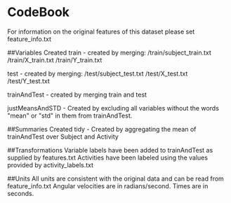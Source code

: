 # CodeBook

For information on the original features of this dataset please set feature_info.txt

##Variables Created
train - created by merging:
							/train/subject_train.txt
							/train/X_train.txt
							/train/Y_train.txt

test - created by merging:
							/test/subject_test.txt
							/test/X_test.txt
							/test/Y_test.txt

trainAndTest - created by merging train and test

justMeansAndSTD - Created by excluding all variables without the words "mean" or "std" in them from trainAndTest.

##Summaries Created
tidy - Created by aggregating the mean of trainAndTest over Subject and Activity

##Transformations
Variable labels have been added to trainAndTest as supplied by features.txt
Activities have been labeled using the values provided by activity_labels.txt

##Units
All units are consistent with the original data and can be read from feature_info.txt
Angular velocities are in radians/second.  Times are in seconds.